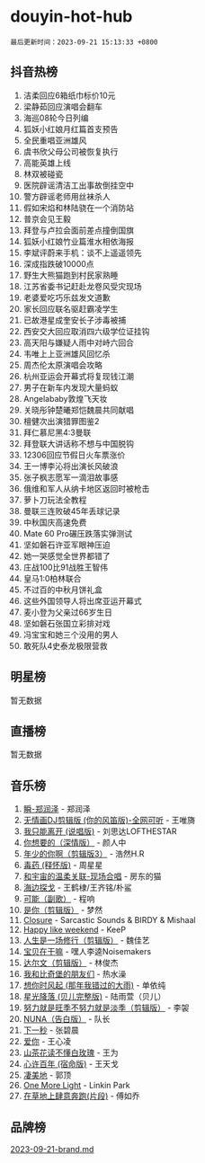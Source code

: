 # douyin-hot-hub

`最后更新时间：2023-09-21 15:13:33 +0800`

## 抖音热榜

1. 洁柔回应6箱纸巾标价10元
1. 梁静茹回应演唱会翻车
1. 海巡08轮今日列编
1. 狐妖小红娘月红篇首支预告
1. 全民重唱亚洲雄风
1. 虞书欣父母公司被恢复执行
1. 高能英雄上线
1. 林双被碰瓷
1. 医院辟谣清洁工出事故倒挂空中
1. 警方辟谣老师用丝袜杀人
1. 假如宋焰和林陆骁在一个消防站
1. 普京会见王毅
1. 拜登与卢拉会面前差点撞倒国旗
1. 狐妖小红娘竹业篇淮水相依海报
1. 李斌评蔚来手机：谈不上遥遥领先
1. 深成指跌破10000点
1. 野生大熊猫跑到村民家熟睡
1. 江苏省委书记赶赴龙卷风受灾现场
1. 老婆爱吃巧乐兹发文道歉
1. 家长回应联名驱赶霸凌学生
1. 已故港星成奎安长子涉毒被捕
1. 西安交大回应取消四六级学位证挂钩
1. 高天阳与嫌疑人雨中对峙六回合
1. 韦唯上上亚洲雄风回忆杀
1. 周杰伦太原演唱会攻略
1. 杭州亚运会开幕式将复现钱江潮
1. 男子在新车内发现大量蚂蚁
1. Angelababy敦煌飞天妆
1. 关晓彤钟楚曦郑恺魏晨共同献唱
1. 檀健次出演猎罪图鉴2
1. 拜仁慕尼黑4:3曼联
1. 拜登联大讲话称不想与中国脱钩
1. 12306回应节假日火车票涨价
1. 王一博李沁将出演长风破浪
1. 张子枫志愿军一滴泪故事感
1. 俄维和军人从纳卡地区返回时被枪击
1. 萝卜刀玩法全教程
1. 曼联三连败破45年丢球记录
1. 中秋国庆高速免费
1. Mate 60 Pro碾压跌落实弹测试
1. 坚如磐石许亚军眼神压迫
1. 她一哭感觉全世界都错了
1. 庄战100比91战胜王智伟
1. 皇马1:0柏林联合
1. 不过百的中秋月饼礼盒
1. 这些外国领导人将出席亚运开幕式
1. 麦小登为父亲过66岁生日
1. 坚如磐石张国立彩排对戏
1. 冯宝宝和她三个没用的男人
1. 敢死队4史泰龙极限营救

## 明星榜

暂无数据

## 直播榜

暂无数据

## 音乐榜

1. [瞬-郑润泽](https://sf3-cdn-tos.douyinstatic.com/obj/tos-cn-ve-2774/oYXHIohzvbNAzBhHgyksWpRM4bfkDsBdBDAynw) - 郑润泽
1. [无情画DJ剪辑版 (你的风笛版)-全网可听](https://sf6-cdn-tos.douyinstatic.com/obj/tos-cn-ve-2774/oAjAQCzkfhUUdip24sc3BAIW1NyIMoFNwyMS8h) - 王唯旖
1. [我只能离开 (说唱版)](https://sf3-cdn-tos.douyinstatic.com/obj/tos-cn-ve-2774/oA7eutBAQjZQDuej2bOyxYUvk6PSqnYx8TDgCB) - 刘思达LOFTHESTAR
1. [你想要的（深情版）](https://sf3-cdn-tos.douyinstatic.com/obj/tos-cn-ve-2774/oIMnk8GFpoYUtBP39qsBLeMCDPQxxYcI4gbeZS) - 颜人中
1. [年少的你啊（剪辑版3）](https://sf3-cdn-tos.douyinstatic.com/obj/tos-cn-ve-2774/oo2vDGhzyAtN1QLfh5k1iBIpWAv2NOZQysM5tK) - 浩然H.R
1. [毒药 (释怀版)](https://sf3-cdn-tos.douyinstatic.com/obj/tos-cn-ve-2774/oYILMEAzspdZBIzy4frJNB8ZHPHWAhiwowd4Ad) - 周星星
1. [和宇宙的温柔关联-现场合唱](https://sf3-cdn-tos.douyinstatic.com/obj/tos-cn-ve-2774/o0hONGDYQBgk0e5bqDeQOonVmncA6tC2nBwZLT) - 房东的猫
1. [海边探戈](https://sf3-cdn-tos.douyinstatic.com/obj/tos-cn-ve-2774/os9gE0VQCGqt6VQkZDyBBYvfSDY0QFe3vVmubn) - 王鹤棣/王齐铭/朴鲨
1. [可能（副歌）](https://sf3-cdn-tos.douyinstatic.com/obj/tos-cn-ve-2774/cde1731888894259b333569393c2fb51) - 程响
1. [是你（剪辑版）](https://sf6-cdn-tos.douyinstatic.com/obj/tos-cn-ve-2774/46019dae783c4c969944217fe1cfafc4) - 梦然
1. [Closure](https://sf3-cdn-tos.douyinstatic.com/obj/tos-cn-ve-2774/84f7422b29f94b78a5f3b0386275db35) - Sarcastic Sounds & BIRDY & Mishaal
1. [Happy like weekend](https://sf3-cdn-tos.douyinstatic.com/obj/tos-cn-ve-2774/o0OfAnfYcF4hwK8mwGGQx597Wf1QAOb9KehnDk) - KeeP
1. [人生是一场修行（剪辑版）](https://sf6-cdn-tos.douyinstatic.com/obj/tos-cn-ve-2774/o0sAifg0HRuNkBG4VyVJBzh0UdIWMRjxzm0zhQ) - 魏佳艺
1. [宝贝在干嘛](https://sf3-cdn-tos.douyinstatic.com/obj/tos-cn-ve-2774/okW4hBCfJI5B2ZEgTCtikhMW7IafzNrBQIYkpJ) - 嘿人李逵Noisemakers
1. [达尔文（剪辑版）](https://sf3-cdn-tos.douyinstatic.com/obj/tos-cn-ve-2774/oQuPQQmEgnCeZsgKQ78VBZjNVtegzBGpoSbQPD) - 林俊杰
1. [我和比奇堡的朋友们](https://sf6-cdn-tos.douyinstatic.com/obj/tos-cn-ve-2774/f0505db981ea4a6d91453a15924a82aa) - 热水澡
1. [想你时风起 (那年我错过的大雨)](https://sf3-cdn-tos.douyinstatic.com/obj/tos-cn-ve-2774/ooR7G8ftDMzIgnxa0HbReM4CZ74qknQABLtHB1) - 单依纯
1. [星光降落 (贝儿完整版)](https://sf6-cdn-tos.douyinstatic.com/obj/tos-cn-ve-2774/okwB9hAwyAtsFFkFBzAX1hOOfQuIoMNs0W2Mwr) - 陆雨萱（贝儿）
1. [努力就是旺季不努力就是淡季（剪辑版）](https://sf6-cdn-tos.douyinstatic.com/obj/tos-cn-ve-2774/o4dAb7kbHfZCDv9tePCcuQYnpgyClTtB2Fb7vA) - 李袈
1. [NUNA（告白版）](https://sf6-cdn-tos.douyinstatic.com/obj/tos-cn-ve-2774/a65828cbd8ce41a78a430a58b49f4feb) - 队长
1. [下一秒](https://sf6-cdn-tos.douyinstatic.com/obj/tos-cn-ve-2774/16eedda97153423db2501ff6373be86a) - 张碧晨
1. [爱你](https://sf6-cdn-tos.douyinstatic.com/obj/tos-cn-ve-2774/738d8b240f1e4519b44cf31c84e02e24) - 王心凌
1. [山茶花读不懂白玫瑰](https://sf6-cdn-tos.douyinstatic.com/obj/tos-cn-ve-2774/osfn8B7DktrRHEPJgPCfDbw7QDQEkwC16BxZg9) - 王为
1. [心许百年 (宿命版)](https://sf6-cdn-tos.douyinstatic.com/obj/tos-cn-ve-2774/oM4tBu7QOMCTVT7rK1Pe5NHGFghPMBzykI9ZBf) - 王天戈
1. [凄美地](https://sf3-cdn-tos.douyinstatic.com/obj/tos-cn-ve-2774/oshF4RgFMhmTSa4jCaHNUXI0NetFtBBQBzBZdf) - 郭顶
1. [One More Light](https://sf6-cdn-tos.douyinstatic.com/obj/tos-cn-ve-2774/okIBCInhecoGOE5h6ZvqCBYtfXCIMQEbgkRKgD) - Linkin Park
1. [在草地上肆意奔跑(片段)](https://sf6-cdn-tos.douyinstatic.com/obj/tos-cn-ve-2774/8831d494742f45dabdfa8adb8b817259) - 傅如乔

## 品牌榜

[2023-09-21-brand.md](2023-09-21-brand.md)
